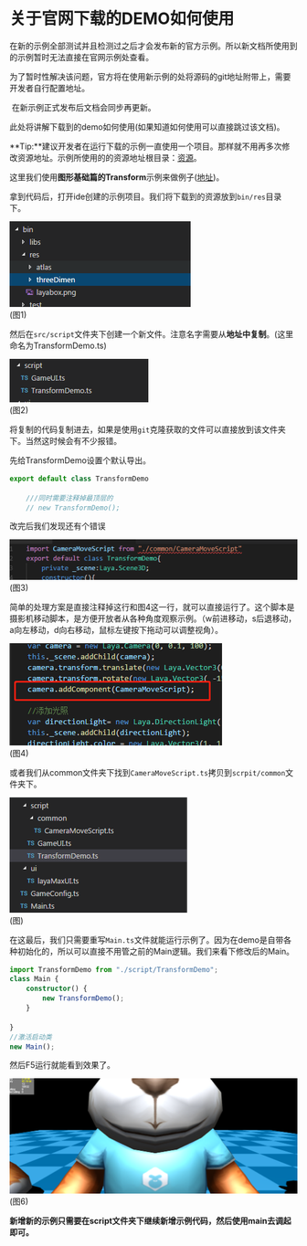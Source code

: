 # 	关于官网下载的DEMO如何使用

​	在新的示例全部测试并且检测过之后才会发布新的官方示例。所以新文档所使用到的示例暂时无法直接在官网示例处查看。

​	为了暂时性解决该问题，官方将在使用新示例的处将源码的git地址附带上，需要开发者自行配置地址。

​	在新示例正式发布后文档会同步再更新。

此处将讲解下载到的demo如何使用(如果知道如何使用可以直接跳过该文档)。

**Tip:**建议开发者在运行下载的示例一直使用一个项目。那样就不用再多次修改资源地址。示例所使用的的资源地址根目录：[资源](https://github.com/layabox/layaair-demo/tree/master/h5/3d/newDemo/res/threeDimen)。

这里我们使用**图形基础篇的Transform**示例来做例子([地址](https://github.com/layabox/layaair-demo/blob/master/h5/3d/newDemo/newts/LayaAir3D_Sprite3D/TransformDemo.ts))。

拿到代码后，打开ide创建的示例项目。我们将下载到的资源放到`bin/res`目录下。

![](img/1.png)<br>(图1)

然后在`src/script`文件夹下创建一个新文件。注意名字需要从**地址中复制**。(这里命名为TransformDemo.ts)

![](img/2.png)<br>(图2)

将复制的代码复制进去，如果是使用`git`克隆获取的文件可以直接放到该文件夹下。当然这时候会有不少报错。

先给TransformDemo设置个默认导出。

```typescript
export default class TransformDemo
    
    ///同时需要注释掉最顶层的
    // new TransformDemo();
```

改完后我们发现还有个错误

![](img/3.png)<br>(图3)

简单的处理方案是直接注释掉这行和图4这一行，就可以直接运行了。这个脚本是摄影机移动脚本，是方便开放者从各种角度观察示例。（w前进移动，s后退移动，a向左移动，d向右移动，鼠标左键按下拖动可以调整视角）。

![](img/4.png)<br>(图4)

或者我们从common文件夹下找到`CameraMoveScript.ts`拷贝到`scrpit/common`文件夹下。

![](img/5.png)<br>(图)

在这最后，我们只需要重写`Main.ts`文件就能运行示例了。因为在demo是自带各种初始化的，所以可以直接不用管之前的Main逻辑。我们来看下修改后的Main。

```typescript
import TransformDemo from "./script/TransformDemo";
class Main {
	constructor() {
		new TransformDemo();
	}

}
//激活启动类
new Main();
```

然后F5运行就能看到效果了。

![](img/6.png)<br>(图6)

**新增新的示例只需要在script文件夹下继续新增示例代码，然后使用main去调起即可。**